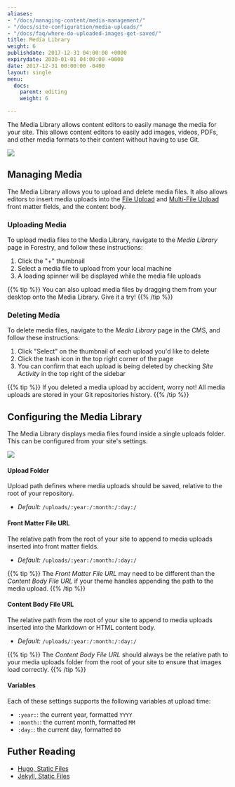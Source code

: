 ```yaml
---
aliases:
- "/docs/managing-content/media-management/"
- "/docs/site-configuration/media-uploads/"
- "/docs/faq/where-do-uploaded-images-get-saved/"
title: Media Library
weight: 6
publishdate: 2017-12-31 04:00:00 +0000
expirydate: 2030-01-01 04:00:00 +0000
date: 2017-12-31 00:00:00 -0400
layout: single
menu:
  docs:
    parent: editing
    weight: 6

---
```

The Media Library allows content editors to easily manage the media for your site. This allows content editors to easily add images, videos, PDFs, and other media formats to their content without having to use Git.

![](/uploads/2018/01/19.png)

## Managing Media

The Media Library allows you to upload and delete media files. It also allows editors to insert media uploads into the [File Upload](/docs/front-matter-templates/fields#file-upload) and [Multi-File Upload](/docs/front-matter-templates/fields#multi-file-upload) front matter fields, and the content body.

### Uploading Media

To upload media files to the Media Library, navigate to the _Media Library_ page in Forestry, and follow these instructions:

1. Click the "+" thumbnail
2. Select a media file to upload from your local machine
3. A loading spinner will be displayed while the media file uploads

{{% tip %}}
You can also upload media files by dragging them from your desktop onto the Media Library. Give it a try!
{{% /tip %}}

### Deleting Media

To delete media files, navigate to the _Media Library_ page in the CMS, and follow these instructions:

1. Click "Select" on the thumbnail of each upload you'd like to delete
2. Click the trash icon in the top right corner of the page
3. You can confirm that each upload is being deleted by checking _Site Activity_ in the top right of the sidebar

{{% tip %}}
If you deleted a media upload by accident, worry not! All media uploads are stored in your Git repositories history.
{{% /tip %}}

## Configuring the Media Library

The Media Library displays media files found inside a single uploads folder. This can be configured from your site's settings.

![](/uploads/2018/01/settings-filepaths.png)

#### Upload Folder

Upload path defines where media uploads should be saved, relative to the root of your repository.

* _Default:_ `/uploads/:year:/:month:/:day:/`

#### Front Matter File URL

The relative path from the root of your site to append to media uploads inserted into front matter fields.

* _Default:_ `/uploads/:year:/:month:/:day:/`

{{% tip %}}
The _Front Matter File URL_ may need to be different than the _Content Body File URL_ if your theme handles appending the path to the media upload.
{{% /tip %}}

#### Content Body File URL

The relative path from the root of your site to append to media uploads inserted into the Markdown or HTML content body.

* _Default:_ `/uploads/:year:/:month:/:day:/`

{{% tip %}}
The _Content Body File URL_ should always be the relative path to your media uploads folder from the root of your site to ensure that images load correctly.
{{% /tip %}}

#### Variables

Each of these settings supports the following variables at upload time:

* `:year:`: the current year, formatted `YYYY`
* `:month:`: the current month, formatted `MM`
* `:day:`: the current day, formatted `DD`

## Futher Reading

* [Hugo, Static Files](https://gohugo.io/content-management/static-files/)
* [Jekyll, Static Files](https://jekyllrb.com/docs/static-files/)